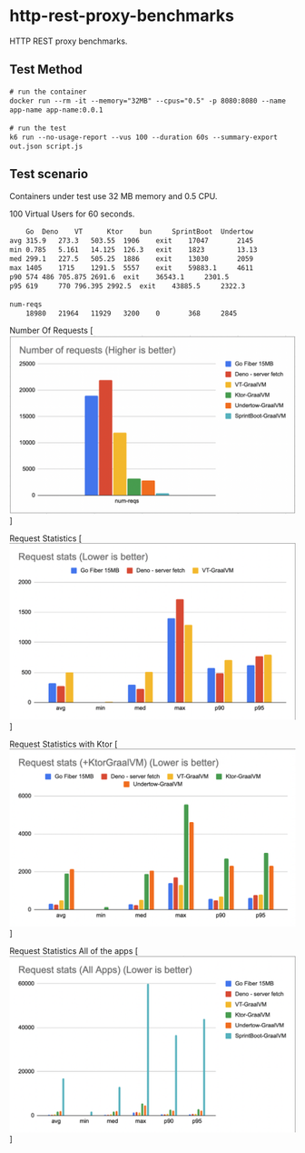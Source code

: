 # http-rest-proxy-benchmarks

HTTP REST proxy benchmarks.

## Test Method

```
# run the container
docker run --rm -it --memory="32MB" --cpus="0.5" -p 8080:8080 --name app-name app-name:0.0.1

# run the test
k6 run --no-usage-report --vus 100 --duration 60s --summary-export out.json script.js
```



## Test scenario

Containers under test use 32 MB memory and 0.5 CPU.

100 Virtual Users for 60 seconds.

```
	Go	Deno	VT      Ktor	bun     SprintBoot  Undertow
avg	315.9	273.3	503.55	1906	exit	17047	    2145
min	0.785	5.161	14.125	126.3	exit	1823	    13.13
med	299.1	227.5	505.25	1886	exit	13030	    2059
max	1405	1715	1291.5	5557	exit	59883.1	    4611
p90	574	486	705.875	2691.6	exit	36543.1	    2301.5
p95	619 	770	796.395	2992.5	exit	43885.5	    2322.3

num-reqs
	18980	21964	11929	3200	0       368	    2845
```

Number Of Requests
[![Number Of Requests](files/bench-01.png)]


Request Statistics
[![Request Statistics](files/bench-02.png)]


Request Statistics with Ktor
[![Request Statistics](files/bench-03.png)]

Request Statistics All of the apps
[![Request Statistics](files/bench-04.png)]

